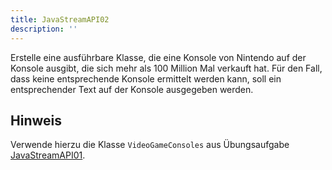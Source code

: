 ```yaml
---
title: JavaStreamAPI02
description: ''
---
```


Erstelle eine ausführbare Klasse, die eine Konsole von Nintendo auf der Konsole ausgibt, die sich mehr als 100 Million Mal verkauft hat. Für den Fall, dass keine 
entsprechende Konsole ermittelt werden kann, soll ein entsprechender Text auf der Konsole ausgegeben werden.

## Hinweis
Verwende hierzu die Klasse `VideoGameConsoles` aus Übungsaufgabe [JavaStreamAPI01](java-stream-api01.md).

